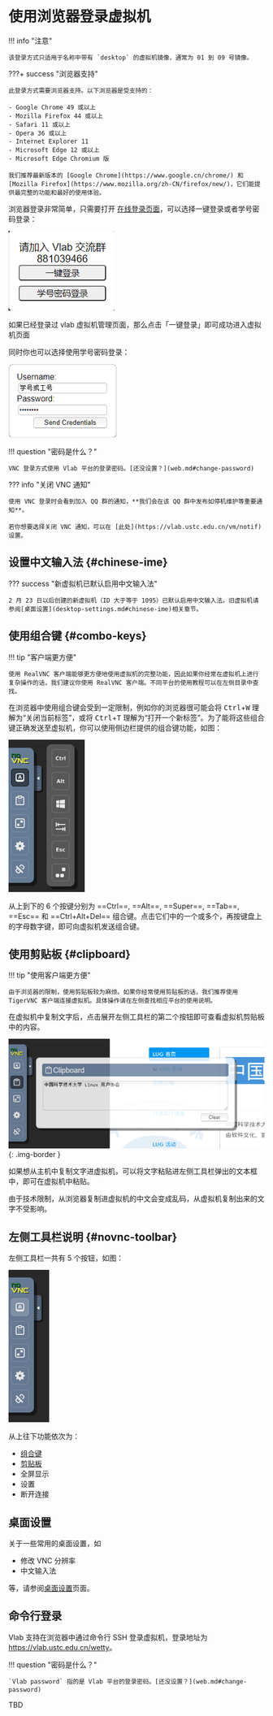 # 使用浏览器登录虚拟机

!!! info "注意"

    该登录方式只适用于名称中带有 `desktop` 的虚拟机镜像，通常为 01 到 09 号镜像。

???+ success "浏览器支持"

    此登录方式需要浏览器支持。以下浏览器是受支持的：

    - Google Chrome 49 或以上
    - Mozilla Firefox 44 或以上
    - Safari 11 或以上
    - Opera 36 或以上
    - Internet Explorer 11
    - Microsoft Edge 12 或以上
    - Microsoft Edge Chromium 版

    我们推荐最新版本的 [Google Chrome](https://www.google.cn/chrome/) 和 [Mozilla Firefox](https://www.mozilla.org/zh-CN/firefox/new/)，它们能提供最完整的功能和最好的使用体验。

浏览器登录非常简单，只需要打开 [在线登录页面](https://vlab.ustc.edu.cn/vm-vnc)，可以选择一键登录或者学号密码登录：

![noVNC Authentication Dialog](../images/novnc-choose.png)

如果已经登录过 vlab 虚拟机管理页面，那么点击「一键登录」即可成功进入虚拟机页面

同时你也可以选择使用学号密码登录：

![noVNC Authentication Dialog](../images/novnc-auth.png)

!!! question "密码是什么？"

    VNC 登录方式使用 Vlab 平台的登录密码。[还没设置？](web.md#change-password)

??? info "关闭 VNC 通知"

    使用 VNC 登录时会看到加入 QQ 群的通知，**我们会在该 QQ 群中发布如停机维护等重要通知**。

    若你想要选择关闭 VNC 通知，可以在 [此处](https://vlab.ustc.edu.cn/vm/notif) 设置。

## 设置中文输入法 {#chinese-ime}

??? success "新虚拟机已默认启用中文输入法"

    2 月 23 日以后创建的新虚拟机（ID 大于等于 1095）已默认启用中文输入法。旧虚拟机请参阅[桌面设置](desktop-settings.md#chinese-ime)相关章节。

## 使用组合键 {#combo-keys}

!!! tip "客户端更方便"

    使用 RealVNC 客户端能够更方便地使用虚拟机的完整功能，因此如果你经常在虚拟机上进行复杂操作的话，我们建议你使用 RealVNC 客户端。不同平台的使用教程可以在左侧目录中查找。

在浏览器中使用组合键会受到一定限制，例如你的浏览器很可能会将 <kbd>Ctrl</kbd>+<kbd>W</kbd> 理解为“关闭当前标签”，或将 <kbd>Ctrl</kbd>+<kbd>T</kbd> 理解为“打开一个新标签”。为了能将这些组合键正确发送至虚拟机，你可以使用侧边栏提供的组合键功能，如图：

![noVNC Combo Keys](../images/novnc-combo-keys.png)

从上到下的 6 个按键分别为 ==Ctrl==, ==Alt==, ==Super==, ==Tab==, ==Esc== 和 ==Ctrl+Alt+Del== 组合键。点击它们中的一个或多个，再按键盘上的字母数字键，即可向虚拟机发送组合键。

## 使用剪贴板 {#clipboard}

<!--使用剪贴板时请确保虚拟机中的 VNC config 对话框是开启状态。-->

!!! tip "使用客户端更方便"

    由于浏览器的限制，使用剪贴板较为麻烦。如果你经常使用剪贴板的话，我们推荐使用 TigerVNC 客户端连接虚拟机。具体操作请在左侧查找相应平台的使用说明。

在虚拟机中复制文字后，点击展开左侧工具栏的第二个按钮即可查看虚拟机剪贴板中的内容。

![noVNC Clipboard Utility](../images/novnc-clipboard.png){: .img-border }

如果想从主机中复制文字进虚拟机，可以将文字粘贴进左侧工具栏弹出的文本框中，即可在虚拟机中粘贴。

由于技术限制，从浏览器复制进虚拟机的中文会变成乱码，从虚拟机复制出来的文字不受影响。

## 左侧工具栏说明 {#novnc-toolbar}

左侧工具栏一共有 5 个按钮，如图：

![noVNC Toolbar](../images/novnc-toolbar.png)

从上往下功能依次为：

- [组合键](#combo-keys)
- [剪贴板](#clipboard)
- 全屏显示
- 设置
- 断开连接

## 桌面设置

关于一些常用的桌面设置，如

- 修改 VNC 分辨率
- 中文输入法

等，请参阅[桌面设置](desktop-settings.md)页面。

## 命令行登录

Vlab 支持在浏览器中通过命令行 SSH 登录虚拟机，登录地址为 <https://vlab.ustc.edu.cn/wetty>。

!!! question "密码是什么？"

    `Vlab password` 指的是 Vlab 平台的登录密码。[还没设置？](web.md#change-password)

TBD